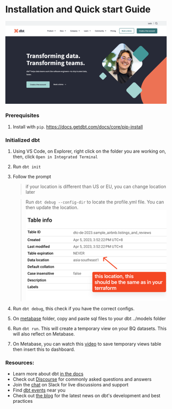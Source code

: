 # Installation and Quick start Guide
![Alt text](../../images/dbt_home.png)

### Prerequisites
1. Install with `pip`. https://docs.getdbt.com/docs/core/pip-install

### Initialized dbt
1. Using VS Code, on Explorer, right click on the folder you are working on, then, click `Open in Integrated Terminal`
2. Run `dbt init`
3. Follow the prompt
   > if your location is different than US or EU, you can change location later
   
   > Run `dbt debug --config-dir` to locate the profile.yml file. You can then update the location.
![Alt text](../../images/data_location.png)
1. Run `dbt debug`, this check if you have the correct configs.
2. On [metabase](../../metabase) folder, copy and paste sql files to your dbt ../models folder
3. Run `dbt run`. This will create a temporary view on your BQ datasets. This will also reflect on Metabase.
4. On Metabase, you can watch this [video](../../video/create_dashboard_metabase.mov) to save temporary views table then insert this to dashboard.
   

### Resources:
- Learn more about dbt [in the docs](https://docs.getdbt.com/docs/introduction)
- Check out [Discourse](https://discourse.getdbt.com/) for commonly asked questions and answers
- Join the [chat](https://community.getdbt.com/) on Slack for live discussions and support
- Find [dbt events](https://events.getdbt.com) near you
- Check out [the blog](https://blog.getdbt.com/) for the latest news on dbt's development and best practices
